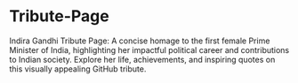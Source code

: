 # Tribute-Page
Indira Gandhi Tribute Page: A concise homage to the first female Prime Minister of India, highlighting her impactful political career and contributions to Indian society. Explore her life, achievements, and inspiring quotes on this visually appealing GitHub tribute.
